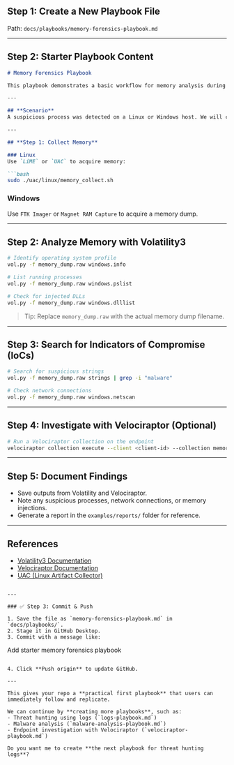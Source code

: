 ## **Step 1: Create a New Playbook File**

Path: `docs/playbooks/memory-forensics-playbook.md`

---

## **Step 2: Starter Playbook Content**

````markdown
# Memory Forensics Playbook

This playbook demonstrates a basic workflow for memory analysis during an incident response or threat hunting investigation.

---

## **Scenario**
A suspicious process was detected on a Linux or Windows host. We will collect memory and analyze it for malware, hidden processes, or injected code.

---

## **Step 1: Collect Memory**

### Linux
Use `LiME` or `UAC` to acquire memory:

```bash
sudo ./uac/linux/memory_collect.sh
````

### Windows

Use `FTK Imager` or `Magnet RAM Capture` to acquire a memory dump.

---

## **Step 2: Analyze Memory with Volatility3**

```bash
# Identify operating system profile
vol.py -f memory_dump.raw windows.info

# List running processes
vol.py -f memory_dump.raw windows.pslist

# Check for injected DLLs
vol.py -f memory_dump.raw windows.dlllist
```

> Tip: Replace `memory_dump.raw` with the actual memory dump filename.

---

## **Step 3: Search for Indicators of Compromise (IoCs)**

```bash
# Search for suspicious strings
vol.py -f memory_dump.raw strings | grep -i "malware"

# Check network connections
vol.py -f memory_dump.raw windows.netscan
```

---

## **Step 4: Investigate with Velociraptor (Optional)**

```bash
# Run a Velociraptor collection on the endpoint
velociraptor collection execute --client <client-id> --collection memory_artifacts
```

---

## **Step 5: Document Findings**

* Save outputs from Volatility and Velociraptor.
* Note any suspicious processes, network connections, or memory injections.
* Generate a report in the `examples/reports/` folder for reference.

---

## **References**

* [Volatility3 Documentation](https://github.com/volatilityfoundation/volatility3)
* [Velociraptor Documentation](https://docs.velociraptor.app/)
* [UAC (Linux Artifact Collector)](https://github.com/tclahr/uac)

```

---

### ✅ Step 3: Commit & Push

1. Save the file as `memory-forensics-playbook.md` in `docs/playbooks/`.  
2. Stage it in GitHub Desktop.  
3. Commit with a message like:

```

Add starter memory forensics playbook

```

4. Click **Push origin** to update GitHub.

---

This gives your repo a **practical first playbook** that users can immediately follow and replicate.  

We can continue by **creating more playbooks**, such as:  
- Threat hunting using logs (`logs-playbook.md`)  
- Malware analysis (`malware-analysis-playbook.md`)  
- Endpoint investigation with Velociraptor (`velociraptor-playbook.md`)  

Do you want me to create **the next playbook for threat hunting logs**?
```
